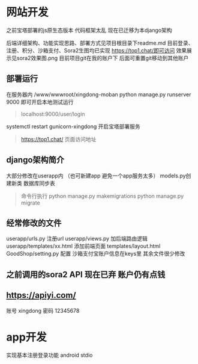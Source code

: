 # 网站开发
之前宝塔部署的js原生态版本 代码框架太乱
现在已迁移为本django架构


后端详细架构、功能实现思路、部署方式见项目根目录下readme.md
目前登录、注册、积分、沙箱支付、Sora2生图均已实现
https://top1.chat/即可访问
效果展示见sora2效果图.png
目前项目git在我的账户下  后面可重置git移动到其他账户

##  部署运行 
在服务器内 /www/wwwroot/xingdong-moban
python manage.py runserver 9000 即可开启本地测试运行
> localhost:9000/user/login

systemctl restart gunicorn-xingdong 开启宝塔部署服务
> https://top1.chat/ 页面访问地址


## django架构简介 
大部分修改在userapp内 （也可新建app 避免一个app服务太多）
models.py创建新类 数据库同步表 
> 命令行执行
> python manage.py makemigrations 
> python manage.py migrate

## 经常修改的文件
userapp/urls.py 注册url
userapp/views.py 加后端路由逻辑
userapp/templates/xx.html 添加前端页面
templates/layout.html 
GoodShop/setting.py 配置
沙箱支付宝账户信息在keys里
其余文件很少修改


## 之前调用的sora2 API 现在已弃  账户仍有点钱
## https://apiyi.com/
账号 xingdong
密码 12345678

# app开发
实现基本注册登录功能
android stdio 